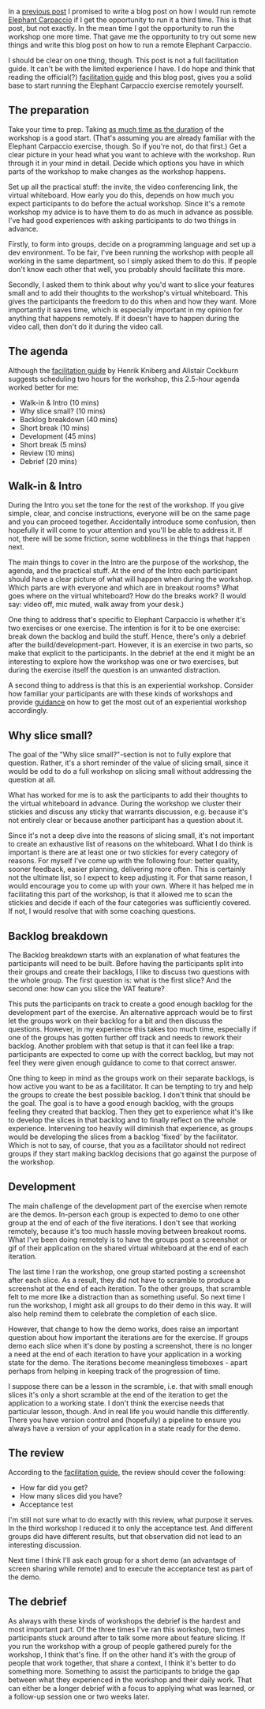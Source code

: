 <!--
.. title: How to run a remote Elephant Carpaccio
.. slug: how-to-run-a-remote-elephant-carpaccio
.. date: 2021-11-28 13:35:16 UTC+01:00
.. tags: workshop, elephant carpaccio, slices, agile, facilitation
.. category: workshop
.. link: 
.. description:
.. type: text
-->


In a [previous post](link://slug/two-times-remote-elephant-carpaccio) I promised to write a blog post on how I would run remote [Elephant Carpaccio](https://web.archive.org/web/20171114154855/http://alistair.cockburn.us/Elephant+Carpaccio+exercise) if I get the opportunity to run it a third time. This is that post, but not exactly. In the mean time I got the opportunity to run the workshop one more time. That gave me the opportunity to try out some new things and write this blog post on how to run a remote Elephant Carpaccio.

I should be clear on one thing, though. This post is not a full facilitation guide. It can't be with the limited experience I have. I do hope and think that reading the official(?) [facilitation guide](https://docs.google.com/document/d/1TCuuu-8Mm14oxsOnlk8DqfZAA1cvtYu9WGv67Yj_sSk/pub) and this blog post, gives you a solid base to start running the Elephant Carpaccio exercise remotely yourself.


## The preparation
Take your time to prep. Taking [as much time as the duration](link://slug/lessons-learned-after-facilitating-elephant-carpaccio#take-your-time-for-the-before-and-after) of the workshop is a good start. (That's assuming you are already familiar with the Elephant Carpaccio exercise, though. So if you're not, do that first.) Get a clear picture in your head what you want to achieve with the workshop. Run through it in your mind in detail. Decide which options you have in which parts of the workshop to make changes as the workshop happens.

<!-- TEASER_END -->

Set up all the practical stuff: the invite, the video conferencing link, the virtual whiteboard. How early you do this, depends on how much you expect participants to do before the actual workshop. Since it's a remote workshop my advice is to have them to do as much in advance as possible. I've had good experiences with asking participants to do two things in advance.

Firstly, to form into groups, decide on a programming language and set up a dev environment. To be fair, I've been running the workshop with people all working in the same department, so I simply asked them to do this. If people don't know each other that well, you probably should facilitate this more.

Secondly, I asked them to think about why you'd want to slice your features small and to add their thoughts to the workshop's virtual whiteboard. This gives the participants the freedom to do this when and how they want. More importantly it saves time, which is especially important in my opinion for anything that happens remotely. If it doesn't have to happen during the video call, then don't do it during the video call.


## The agenda
Although the [facilitation guide](https://docs.google.com/document/d/1TCuuu-8Mm14oxsOnlk8DqfZAA1cvtYu9WGv67Yj_sSk/pub) by  Henrik Kniberg and Alistair Cockburn suggests scheduling two hours for the workshop, this 2.5-hour agenda worked better for me:

- Walk-in & Intro (10 mins)
- Why slice small? (10 mins)
- Backlog breakdown (40 mins)
- Short break (10 mins)
- Development (45 mins)
- Short break (5 mins)
- Review (10 mins)
- Debrief (20 mins)


## Walk-in & Intro
During the Intro you set the tone for the rest of the workshop. If you give simple, clear, and concise instructions, everyone will be on the same page and you can proceed together. Accidentally introduce some confusion, then hopefully it will come to your attention and you'll be able to address it. If not, there will be some friction, some wobbliness in the things that happen next.

The main things to cover in the Intro are the purpose of the workshop, the agenda, and the practical stuff. At the end of the Intro each participant should have a clear picture of what will happen when during the workshop. Which parts are with everyone and which are in breakout rooms? What goes where on the virtual whiteboard? How do the breaks work? (I would say: video off, mic muted, walk away from your desk.)

One thing to address that's specific to Elephant Carpaccio is whether it's two exercises or one exercise. The intention is for it to be one exercise: break down the backlog and build the stuff. Hence, there's only a debrief after the build/development-part. However, it is an exercise in two parts, so make that explicit to the participants. In the debrief at the end it might be an interesting to explore how the workshop was one or two exercises, but during the exercise itself the question is an unwanted distraction.

A second thing to address is that this is an experiential workshop. Consider how familiar your participants are with these kinds of workshops and provide [guidance](link://slug/lessons-learned-after-facilitating-elephant-carpaccio#guidance-on-experiential-workshops) on how to get the most out of an experiential workshop accordingly.


## Why slice small?
The goal of the "Why slice small?"-section is not to fully explore that question. Rather, it's a short reminder of the value of slicing small, since it would be odd to do a full workshop on slicing small without addressing the question at all.

What has worked for me is to ask the participants to add their thoughts to the virtual whiteboard in advance. During the workshop we cluster their stickies and discuss any sticky that warrants discussion, e.g. because it's not entirely clear or because another participant has a question about it.

Since it's not a deep dive into the reasons of slicing small, it's not important to create an exhaustive list of reasons on the whiteboard. What I do think is important is there are at least one or two stickies for every category of reasons. For myself I've come up with the following four: better quality, sooner feedback, easier planning, delivering more often. This is certainly not the ultimate list, so I expect to keep adjusting it. For that same reason, I would encourage you to come up with your own. Where it has helped me in facilitating this part of the workshop, is that it allowed me to scan the stickies and decide if each of the four categories was sufficiently covered. If not, I would resolve that with some coaching questions.


## Backlog breakdown
The Backlog breakdown starts with an explanation of what features the participants will need to be built. Before having the participants split into their groups and create their backlogs, I like to discuss two questions with the whole group. The first question is: what is the first slice? And the second one: how can you slice the VAT feature?

This puts the participants on track to create a good enough backlog for the development part of the exercise. An alternative approach would be to first let the groups work on their backlog for a bit and then discuss the questions. However, in my experience this takes too much time, especially if one of the groups has gotten further off track and needs to rework their backlog. Another problem with that setup is that it can feel like a trap: participants are expected to come up with the correct backlog, but may not feel they were given enough guidance to come to that correct answer.

One thing to keep in mind as the groups work on their separate backlogs, is how active you want to be as a facilitator. It can be tempting to try and help the groups to create the best possible backlog. I don't think that should be the goal. The goal is to have a good enough backlog, with the groups feeling they created that backlog. Then they get to experience what it's like to develop the slices in that backlog and to finally reflect on the whole experience. Intervening too heavily will diminish that experience, as groups would be developing the slices from a backlog 'fixed' by the facilitator. Which is not to say, of course, that you as a facilitator should not redirect groups if they start making backlog decisions that go against the purpose of the workshop.


## Development
The main challenge of the development part of the exercise when remote are the demos. In-person each group is expected to demo to one other group at the end of each of the five iterations. I don't see that working remotely, because it's too much hassle moving between breakout rooms. What I've been doing remotely is to have the groups post a screenshot or gif of their application on the shared virtual whiteboard at the end of each iteration.

The last time I ran the workshop, one group started posting a screenshot after each slice. As a result, they did not have to scramble to produce a screenshot at the end of each iteration. To the other groups, that scramble felt to me more like a distraction than as something useful. So next time I run the workshop, I might ask all groups to do their demo in this way. It will also help remind them to celebrate the completion of each slice.

However, that change to how the demo works, does raise an important question about how important the iterations are for the exercise. If groups demo each slice when it's done by posting a screenshot, there is no longer a need at the end of each iteration to have your application in a working state for the demo. The iterations become meaningless timeboxes - apart perhaps from helping in keeping track of the progression of time.

I suppose there can be a lesson in the scramble, i.e. that with small enough slices it's only a short scramble at the end of the iteration to get the application to a working state. I don't think the exercise needs that particular lesson, though. And in real life you would handle this differently. There you have version control and (hopefully) a pipeline to ensure you always have a version of your application in a state ready for the demo.


## The review
According to the [facilitation guide](https://docs.google.com/document/d/1TCuuu-8Mm14oxsOnlk8DqfZAA1cvtYu9WGv67Yj_sSk/pub), the review should cover the following:

- How far did you get?
- How many slices did you have?
- Acceptance test

I'm still not sure what to do exactly with this review, what purpose it serves. In the third workshop I reduced it to only the acceptance test. And different groups did have different results, but that observation did not lead to an interesting discussion.

Next time I think I'll ask each group for a short demo (an advantage of screen sharing while remote) and to execute the acceptance test as part of the demo.


## The debrief
As always with these kinds of workshops the debrief is the hardest and most important part. Of the three times I've ran this workshop, two times participants stuck around after to talk some more about feature slicing. If you run the workshop with a group of people gathered purely for the workshop, I think that's fine. If on the other hand it's with the group of people that work together, that share a context, I think it's better to do something more. Something to assist the participants to bridge the gap between what they experienced in the workshop and their daily work. That can either be a longer debrief with a focus to applying what was learned, or a follow-up session one or two weeks later.
